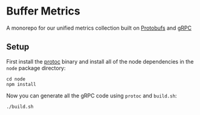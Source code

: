 # Buffer Metrics

A monorepo for our unified metrics collection built on
[Protobufs](https://github.com/google/protobuf)
and [gRPC](http://www.grpc.io/)

## Setup

First install the [protoc](https://github.com/google/protobuf/releases) binary
and install all of the node dependencies in the `node` package directory:

```
cd node
npm install
```

Now you can generate all the gRPC code using `protoc` and `build.sh`:

```
./build.sh
```
